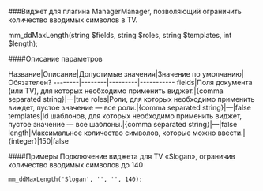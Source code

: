 ###Виджет для плагина ManagerManager, позволяющий ограничить количество вводимых символов в TV.

mm_ddMaxLength(string $fields, string $roles, string $templates, int $length);

####Описание параметров

Название|Описание|Допустимые значения|Значение по умолчанию|Обязателен?
--------|--------|---------|-----------
fields|Поля документа (или TV), для которых необходимо применить виджет.|{comma separated string}|—|true
roles|Роли, для которых необходимо применить виждет, пустое значение — все роли.|{comma separated string}|—|false
templates|Id шаблонов, для которых необходимо применить виджет, пустое значение — все шаблоны.|{comma separated string}|—|false
length|Максимальное количество символов, которые можно ввести.|{integer}|150|false

####Примеры
Подключение виджета для TV «Slogan», ограничив количество вводимых символов до 140
	
	mm_ddMaxLength('Slogan', '', '', 140);